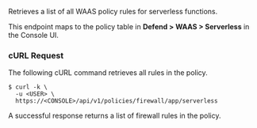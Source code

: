 Retrieves a list of all WAAS policy rules for serverless functions.

This endpoint maps to the policy table in **Defend > WAAS > Serverless** in the Console UI.

### cURL Request

The following cURL command retrieves all rules in the policy.

```
$ curl -k \
  -u <USER> \
  https://<CONSOLE>/api/v1/policies/firewall/app/serverless
```

A successful response returns a list of firewall rules in the policy.
